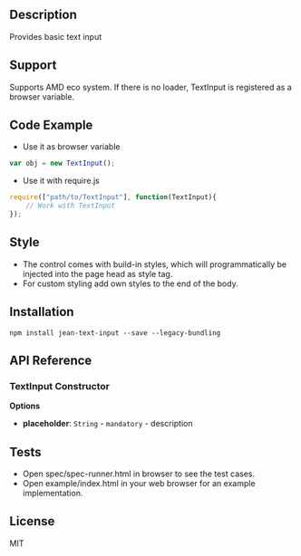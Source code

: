 ## Description

Provides basic text input

## Support
Supports AMD eco system. If there is no loader, TextInput is registered as a browser variable.

## Code Example
- Use it as browser variable
```js
var obj = new TextInput();


```
- Use it with require.js
```js
require(["path/to/TextInput"], function(TextInput){
    // Work with TextInput
});
```

## Style
- The control comes with build-in styles, which will programmatically be injected into the page head as style tag. 
- For custom styling add own styles to the end of the body.

## Installation

`npm install jean-text-input --save --legacy-bundling`

## API Reference

### TextInput Constructor

**Options**
- **placeholder**: `String` - `mandatory` - description


## Tests

- Open spec/spec-runner.html in browser to see the test cases.
- Open example/index.html in your web browser for an example implementation.

## License

MIT